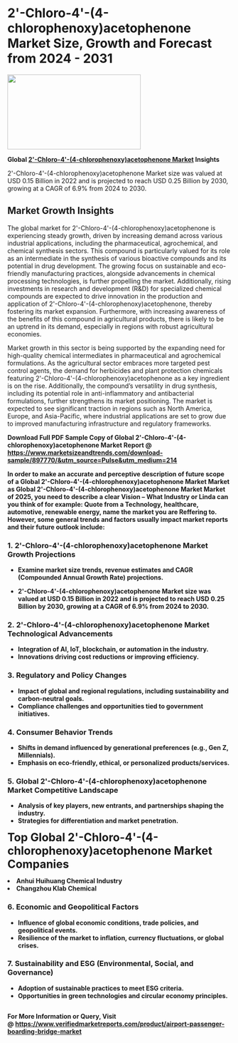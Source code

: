 <H1>2'-Chloro-4'-(4-chlorophenoxy)acetophenone Market Size, Growth and Forecast from 2024 - 2031</H1><img class="aligncenter size-medium wp-image-584254" src="https://thirdeyenews.in/wp-content/uploads/2024/09/Global-Market-Research-300x168.jpeg" alt="" width="300" height="168" /><p><strong>Global&nbsp;<a href="https://www.marketsizeandtrends.com/download-sample/897770/&amp;utm_source=Pulse&amp;utm_medium=214">2'-Chloro-4'-(4-chlorophenoxy)acetophenone Market</a> Insights</strong></p><p>2'-Chloro-4'-(4-chlorophenoxy)acetophenone Market size was valued at USD 0.15 Billion in 2022 and is projected to reach USD 0.25 Billion by 2030, growing at a CAGR of 6.9% from 2024 to 2030.</p><p><h2>Market Growth Insights</h2> <p>The global market for 2'-Chloro-4'-(4-chlorophenoxy)acetophenone is experiencing steady growth, driven by increasing demand across various industrial applications, including the pharmaceutical, agrochemical, and chemical synthesis sectors. This compound is particularly valued for its role as an intermediate in the synthesis of various bioactive compounds and its potential in drug development. The growing focus on sustainable and eco-friendly manufacturing practices, alongside advancements in chemical processing technologies, is further propelling the market. Additionally, rising investments in research and development (R&D) for specialized chemical compounds are expected to drive innovation in the production and application of 2'-Chloro-4'-(4-chlorophenoxy)acetophenone, thereby fostering its market expansion. Furthermore, with increasing awareness of the benefits of this compound in agricultural products, there is likely to be an uptrend in its demand, especially in regions with robust agricultural economies.</p> <p><strong></strong></p> <p>Market growth in this sector is being supported by the expanding need for high-quality chemical intermediates in pharmaceutical and agrochemical formulations. As the agricultural sector embraces more targeted pest control agents, the demand for herbicides and plant protection chemicals featuring 2'-Chloro-4'-(4-chlorophenoxy)acetophenone as a key ingredient is on the rise. Additionally, the compound’s versatility in drug synthesis, including its potential role in anti-inflammatory and antibacterial formulations, further strengthens its market positioning. The market is expected to see significant traction in regions such as North America, Europe, and Asia-Pacific, where industrial applications are set to grow due to improved manufacturing infrastructure and regulatory frameworks. <p><strong></p><p><span class=""><strong>Download Full PDF Sample Copy of Global 2'-Chloro-4'-(4-chlorophenoxy)acetophenone Market Report</strong> @ <a href="https://www.marketsizeandtrends.com/download-sample/897770/&amp;utm_source=Pulse&amp;utm_medium=214" target="_blank">https://www.marketsizeandtrends.com/download-sample/897770/&amp;utm_source=Pulse&amp;utm_medium=214</a></span></p><p>In order to make an accurate and perceptive description of future scope of a Global&nbsp;2'-Chloro-4'-(4-chlorophenoxy)acetophenone Market Market as Global&nbsp;2'-Chloro-4'-(4-chlorophenoxy)acetophenone Market Market of 2025, you need to describe a clear Vision &ndash; What Industry or Linda can you think of for example: Quote from a Technology, healthcare, automotive, renewable energy, name the market you are Reffering to. However, some general trends and factors usually impact market reports and their future outlook include:</p><h3>1.&nbsp;<strong>2'-Chloro-4'-(4-chlorophenoxy)acetophenone Market Growth Projections</strong></h3><ul><li>Examine market size trends, revenue estimates and CAGR (Compounded Annual Growth Rate) projections.</li><li><p>2'-Chloro-4'-(4-chlorophenoxy)acetophenone Market size was valued at USD 0.15 Billion in 2022 and is projected to reach USD 0.25 Billion by 2030, growing at a CAGR of 6.9% from 2024 to 2030.</p></li></ul><h3>2.&nbsp;<strong>2'-Chloro-4'-(4-chlorophenoxy)acetophenone Market Technological Advancements</strong></h3><ul><li>Integration of AI, IoT, blockchain, or automation in the industry.</li><li>Innovations driving cost reductions or improving efficiency.</li></ul><h3>3.&nbsp;<strong>Regulatory and Policy Changes</strong></h3><ul><li>Impact of global and regional regulations, including sustainability and carbon-neutral goals.</li><li>Compliance challenges and opportunities tied to government initiatives.</li></ul><h3>4.&nbsp;<strong>Consumer Behavior Trends</strong></h3><ul><li>Shifts in demand influenced by generational preferences (e.g., Gen Z, Millennials).</li><li>Emphasis on eco-friendly, ethical, or personalized products/services.</li></ul><h3>5.&nbsp;<strong>Global 2'-Chloro-4'-(4-chlorophenoxy)acetophenone Market Competitive Landscape</strong></h3><ul><li>Analysis of key players, new entrants, and partnerships shaping the industry.</li><li>Strategies for differentiation and market penetration.</li></ul><p data-pm-slice="1 1 []"><span style="color: inherit; font-family: inherit; font-size: 25px;">Top Global 2'-Chloro-4'-(4-chlorophenoxy)acetophenone Market Companies</span></p><div class="" data-test-id=""><p><li>Anhui Huihuang Chemical Industry</li><li> Changzhou Klab Chemical</li></p></div><h3>6.&nbsp;<strong>Economic and Geopolitical Factors</strong></h3><ul><li>Influence of global economic conditions, trade policies, and geopolitical events.</li><li>Resilience of the market to inflation, currency fluctuations, or global crises.</li></ul><h3>7.&nbsp;<strong>Sustainability and ESG (Environmental, Social, and Governance)</strong></h3><ul><li>Adoption of sustainable practices to meet ESG criteria.</li><li>Opportunities in green technologies and circular economy principles.</li></ul><h2><strong style="font-size: 14px;">For More Information or Query, Visit @&nbsp;</strong><a style="background-color: #ffffff; font-size: 14px;" href="https://www.marketsizeandtrends.com/report/2-chloro-4-4-chlorophenoxy-acetophenone-market/" target="_blank">https://www.verifiedmarketreports.com/product/airport-passenger-boarding-bridge-market</a></h2>
